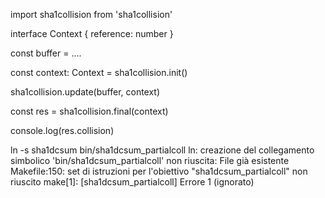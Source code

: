 import sha1collision from 'sha1collision'

interface Context {
    reference: number
}

const buffer = ....

const context: Context = sha1collision.init()

sha1collision.update(buffer, context)

const res = sha1collision.final(context)

console.log(res.collision)

ln -s sha1dcsum bin/sha1dcsum_partialcoll
ln: creazione del collegamento simbolico 'bin/sha1dcsum_partialcoll' non riuscita: File già esistente
Makefile:150: set di istruzioni per l'obiettivo "sha1dcsum_partialcoll" non riuscito
make[1]: [sha1dcsum_partialcoll] Errore 1 (ignorato)
